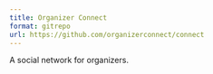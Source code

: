 ```yaml
---
title: Organizer Connect
format: gitrepo
url: https://github.com/organizerconnect/connect
---
```


A social network for organizers.
